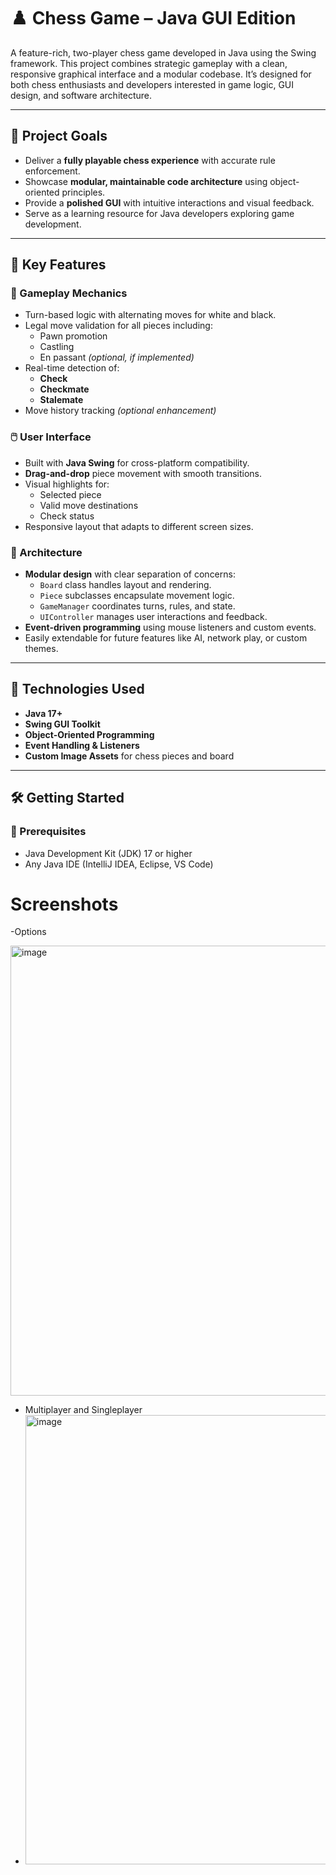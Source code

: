 # ♟️ Chess Game – Java GUI Edition

A feature-rich, two-player chess game developed in Java using the Swing framework. This project combines strategic gameplay with a clean, responsive graphical interface and a modular codebase. It’s designed for both chess enthusiasts and developers interested in game logic, GUI design, and software architecture.

---

## 🎯 Project Goals

- Deliver a **fully playable chess experience** with accurate rule enforcement.
- Showcase **modular, maintainable code architecture** using object-oriented principles.
- Provide a **polished GUI** with intuitive interactions and visual feedback.
- Serve as a learning resource for Java developers exploring game development.

---

## 🚀 Key Features

### 🧩 Gameplay Mechanics
- Turn-based logic with alternating moves for white and black.
- Legal move validation for all pieces including:
  - Pawn promotion
  - Castling
  - En passant *(optional, if implemented)*
- Real-time detection of:
  - **Check**
  - **Checkmate**
  - **Stalemate**
- Move history tracking *(optional enhancement)*

### 🖱️ User Interface
- Built with **Java Swing** for cross-platform compatibility.
- **Drag-and-drop** piece movement with smooth transitions.
- Visual highlights for:
  - Selected piece
  - Valid move destinations
  - Check status
- Responsive layout that adapts to different screen sizes.

### 🧱 Architecture
- **Modular design** with clear separation of concerns:
  - `Board` class handles layout and rendering.
  - `Piece` subclasses encapsulate movement logic.
  - `GameManager` coordinates turns, rules, and state.
  - `UIController` manages user interactions and feedback.
- **Event-driven programming** using mouse listeners and custom events.
- Easily extendable for future features like AI, network play, or custom themes.

---

## 🧠 Technologies Used

- **Java 17+**
- **Swing GUI Toolkit**
- **Object-Oriented Programming**
- **Event Handling & Listeners**
- **Custom Image Assets** for chess pieces and board

---


## 🛠️ Getting Started

### 🔧 Prerequisites
- Java Development Kit (JDK) 17 or higher
- Any Java IDE (IntelliJ IDEA, Eclipse, VS Code)

# Screenshots

-Options 

<img width="1365" height="720" alt="image" src="https://github.com/user-attachments/assets/449da02b-1cfc-4394-aaf3-624deac93926" />

- Multiplayer and Singleplayer
- 
  <img width="717" height="719" alt="image" src="https://github.com/user-attachments/assets/2c76e8c9-c32f-42ec-8532-cc24bfba0e27" />



